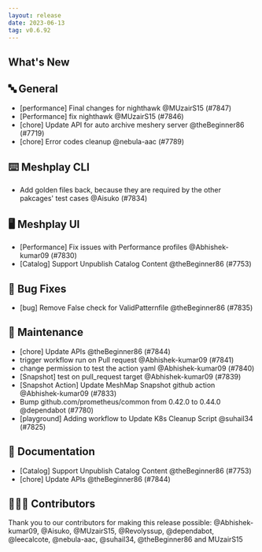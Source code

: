 ```yaml
---
layout: release
date: 2023-06-13
tag: v0.6.92
---
```


## What's New
## 🔤 General
- [performance] Final changes for nighthawk @MUzairS15 (#7847)
- [Performance] fix nighthawk @MUzairS15 (#7846)
- [chore] Update API for auto archive meshery server @theBeginner86 (#7719)
- [chore] Error codes cleanup @nebula-aac (#7789)

## ⌨️ Meshplay CLI

- Add golden files back, because they are required by the other pakcages' test cases @Aisuko (#7834)

## 🖥 Meshplay UI

- [Performance] Fix issues with Performance profiles @Abhishek-kumar09 (#7830)
- [Catalog] Support Unpublish Catalog Content @theBeginner86 (#7753)

## 🐛 Bug Fixes

- [bug] Remove False check for ValidPatternfile @theBeginner86 (#7835)

## 🧰 Maintenance

- [chore] Update APIs @theBeginner86 (#7844)
- trigger workflow run on Pull request @Abhishek-kumar09 (#7841)
- change permission to test the action yaml @Abhishek-kumar09 (#7840)
- [Snapshot] test on pull_request target @Abhishek-kumar09 (#7839)
- [Snapshot Action] Update MeshMap Snapshot github action @Abhishek-kumar09 (#7833)
- Bump github.com/prometheus/common from 0.42.0 to 0.44.0 @dependabot (#7780)
- [playground] Adding workflow to Update K8s Cleanup Script @suhail34 (#7825)

## 📖 Documentation

- [Catalog] Support Unpublish Catalog Content @theBeginner86 (#7753)
- [chore] Update APIs @theBeginner86 (#7844)

## 👨🏽‍💻 Contributors

Thank you to our contributors for making this release possible:
@Abhishek-kumar09, @Aisuko, @MUzairS15, @Revolyssup, @dependabot, @leecalcote, @nebula-aac, @suhail34, @theBeginner86 and MUzairS15
